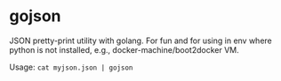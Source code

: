 # gojson

JSON pretty-print utility with golang. For fun and for using in env where python is not installed, e.g., docker-machine/boot2docker VM.

Usage: `cat myjson.json | gojson`
